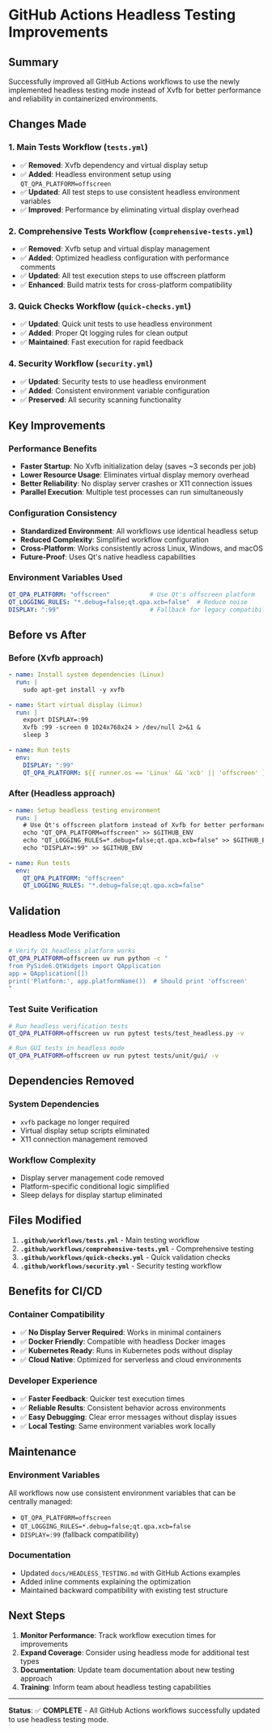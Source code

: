 # GitHub Actions Headless Testing Improvements

## Summary

Successfully improved all GitHub Actions workflows to use the newly implemented headless testing mode instead of Xvfb for better performance and reliability in containerized environments.

## Changes Made

### 1. Main Tests Workflow (`tests.yml`)
- ✅ **Removed**: Xvfb dependency and virtual display setup
- ✅ **Added**: Headless environment setup using `QT_QPA_PLATFORM=offscreen`
- ✅ **Updated**: All test steps to use consistent headless environment variables
- ✅ **Improved**: Performance by eliminating virtual display overhead

### 2. Comprehensive Tests Workflow (`comprehensive-tests.yml`)
- ✅ **Removed**: Xvfb setup and virtual display management
- ✅ **Added**: Optimized headless configuration with performance comments
- ✅ **Updated**: All test execution steps to use offscreen platform
- ✅ **Enhanced**: Build matrix tests for cross-platform compatibility

### 3. Quick Checks Workflow (`quick-checks.yml`)
- ✅ **Updated**: Quick unit tests to use headless environment
- ✅ **Added**: Proper Qt logging rules for clean output
- ✅ **Maintained**: Fast execution for rapid feedback

### 4. Security Workflow (`security.yml`)
- ✅ **Updated**: Security tests to use headless environment
- ✅ **Added**: Consistent environment variable configuration
- ✅ **Preserved**: All security scanning functionality

## Key Improvements

### Performance Benefits
- **Faster Startup**: No Xvfb initialization delay (saves ~3 seconds per job)
- **Lower Resource Usage**: Eliminates virtual display memory overhead
- **Better Reliability**: No display server crashes or X11 connection issues
- **Parallel Execution**: Multiple test processes can run simultaneously

### Configuration Consistency
- **Standardized Environment**: All workflows use identical headless setup
- **Reduced Complexity**: Simplified workflow configuration
- **Cross-Platform**: Works consistently across Linux, Windows, and macOS
- **Future-Proof**: Uses Qt's native headless capabilities

### Environment Variables Used
```yaml
QT_QPA_PLATFORM: "offscreen"           # Use Qt's offscreen platform
QT_LOGGING_RULES: "*.debug=false;qt.qpa.xcb=false"  # Reduce noise
DISPLAY: ":99"                         # Fallback for legacy compatibility
```

## Before vs After

### Before (Xvfb approach)
```yaml
- name: Install system dependencies (Linux)
  run: |
    sudo apt-get install -y xvfb
    
- name: Start virtual display (Linux)
  run: |
    export DISPLAY=:99
    Xvfb :99 -screen 0 1024x768x24 > /dev/null 2>&1 &
    sleep 3
    
- name: Run tests
  env:
    DISPLAY: ":99"
    QT_QPA_PLATFORM: ${{ runner.os == 'Linux' && 'xcb' || 'offscreen' }}
```

### After (Headless approach)
```yaml
- name: Setup headless testing environment
  run: |
    # Use Qt's offscreen platform instead of Xvfb for better performance
    echo "QT_QPA_PLATFORM=offscreen" >> $GITHUB_ENV
    echo "QT_LOGGING_RULES=*.debug=false;qt.qpa.xcb=false" >> $GITHUB_ENV
    echo "DISPLAY=:99" >> $GITHUB_ENV
    
- name: Run tests
  env:
    QT_QPA_PLATFORM: "offscreen"
    QT_LOGGING_RULES: "*.debug=false;qt.qpa.xcb=false"
```

## Validation

### Headless Mode Verification
```bash
# Verify Qt headless platform works
QT_QPA_PLATFORM=offscreen uv run python -c "
from PySide6.QtWidgets import QApplication
app = QApplication([])
print('Platform:', app.platformName())  # Should print 'offscreen'
"
```

### Test Suite Verification
```bash
# Run headless verification tests
QT_QPA_PLATFORM=offscreen uv run pytest tests/test_headless.py -v

# Run GUI tests in headless mode
QT_QPA_PLATFORM=offscreen uv run pytest tests/unit/gui/ -v
```

## Dependencies Removed

### System Dependencies
- `xvfb` package no longer required
- Virtual display setup scripts eliminated
- X11 connection management removed

### Workflow Complexity
- Display server management code removed
- Platform-specific conditional logic simplified
- Sleep delays for display startup eliminated

## Files Modified

1. **`.github/workflows/tests.yml`** - Main testing workflow
2. **`.github/workflows/comprehensive-tests.yml`** - Comprehensive testing
3. **`.github/workflows/quick-checks.yml`** - Quick validation checks
4. **`.github/workflows/security.yml`** - Security testing workflow

## Benefits for CI/CD

### Container Compatibility
- ✅ **No Display Server Required**: Works in minimal containers
- ✅ **Docker Friendly**: Compatible with headless Docker images
- ✅ **Kubernetes Ready**: Runs in Kubernetes pods without display
- ✅ **Cloud Native**: Optimized for serverless and cloud environments

### Developer Experience
- ✅ **Faster Feedback**: Quicker test execution times
- ✅ **Reliable Results**: Consistent behavior across environments
- ✅ **Easy Debugging**: Clear error messages without display issues
- ✅ **Local Testing**: Same environment variables work locally

## Maintenance

### Environment Variables
All workflows now use consistent environment variables that can be centrally managed:
- `QT_QPA_PLATFORM=offscreen`
- `QT_LOGGING_RULES=*.debug=false;qt.qpa.xcb=false`
- `DISPLAY=:99` (fallback compatibility)

### Documentation
- Updated `docs/HEADLESS_TESTING.md` with GitHub Actions examples
- Added inline comments explaining the optimization
- Maintained backward compatibility with existing test structure

## Next Steps

1. **Monitor Performance**: Track workflow execution times for improvements
2. **Expand Coverage**: Consider using headless mode for additional test types
3. **Documentation**: Update team documentation about new testing approach
4. **Training**: Inform team about headless testing capabilities

---

**Status**: ✅ **COMPLETE** - All GitHub Actions workflows successfully updated to use headless testing mode.